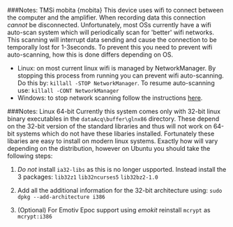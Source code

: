 
###Notes: TMSi mobita {mobita}
This device uses wifi to connect between the computer and the amplifier.  When recording data this connection *cannot* be disconnected.  Unfortunately, most OSs currently have a wifi auto-scan system which will periodically scan for 'better' wifi networks.  This scanning will interrupt data sending and cause the connection to be temporally lost for 1-3seconds.   To prevent this you need to prevent wifi auto-scanning, how this is done differs depending on OS.
* Linux: on most current linux wifi is managed by NetworkManager.  By stopping this process from running you can prevent wifi auto-scanning.  Do this by: `killall -STOP NetworkManager`.  To resume auto-scanning use: `killall -CONT NetworkManager`
* Windows: to stop network scanning follow the instructions [here](http://answers.microsoft.com/en-us/windows/forum/windows_7-networking/how-to-disable-automatic-scanning-for-wifi/4c8253ec-40c6-42c8-a9f7-00d78fce966c).


###Notes: Linux 64-bit
Currently this system comes only with 32-bit linux binary executables in the
`dataAcq\buffer\glnx86` directory.  These depend on the 32-bit version of the
standard libraries and thus will not work on 64-bit systems which do not have
these libaries installed.   Fortunately these libaries are easy to install on
modern linux systems.  Exactly how will vary depending on the distribution,
however on Ubuntu you should take the following steps:

1) *Do not* install `ia32-libs` as this is no longer uspported.   Instead
install the 3 packages: `lib32z1` `lib32ncurses5` `lib32bz2-1.0`

2) Add all the additional information for the 32-bit architecture using:
`sudo dpkg --add-architecture i386`

3) (Optional) For Emotiv Epoc support using *emokit* reinstall `mcrypt` as `mcrypt:i386`
